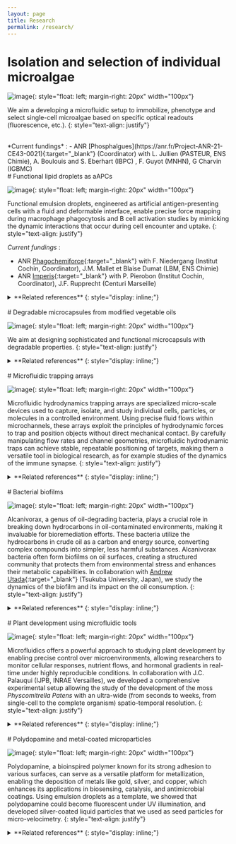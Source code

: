 ```yaml
---
layout: page
title: Research
permalink: /research/
---
```


# Isolation and selection of individual microalgae


![image](/assets/images/Chlamydomonas.png){: style="float: left; margin-right: 20px" width="100px"}

We aim a developing a microfluidic setup to immobilize, phenotype and select single-cell microalgae based on specific optical readouts (fluorescence, etc.).
{: style="text-align: justify"}

<br>
*Current fundings* : 
- ANR [Phosphalgues](https://anr.fr/Project-ANR-21-CE43-0021){:target="_blank"} (Coordinator) with L. Jullien (PASTEUR, ENS Chimie), A. Boulouis and S. Eberhart (IBPC) , F. Guyot (MNHN), G Charvin (IGBMC)


<br>
# Functional lipid droplets as aAPCs


![image](/assets/images/macrophage.jpg){: style="float: left; margin-right: 20px" width="100px"}

Functional emulsion droplets, engineered as artificial antigen-presenting cells with a fluid and deformable interface, enable precise force mapping during macrophage phagocytosis and B cell activation studies by mimicking the dynamic interactions that occur during cell encounter and uptake.
{: style="text-align: justify"}

*Current fundings* : 
- ANR [Phagochemiforce](https://anr.fr/Project-ANR-20-CE13-0017){:target="_blank"} with F. Niedergang (Institut Cochin, Coordinator), J.M. Mallet et Blaise Dumat (LBM, ENS Chimie)
- ANR [Imperis](https://anr.fr/Project-ANR-21-CE30-0062){:target="_blank"} with P. Pierobon (Institut Cochin, Coordinator), J.F. Rupprecht (Centuri Marseille)

<details>
<summary> **Related references**
{: style="display: inline;"}
</summary>
<br>{: style="display: inline;"}

[10] S. Michelis, C. Pompili, B. Dumat, F. Niedergang, J. Fattaccioli, J.-M. Mallet.
*FRET-sensing of receptor binding at the interface of targeted biomimetic microparticles functionalized with tunable fluorescent lipids* \
**ACS Applied Bio Materials** (2024) [URL](https://pubs.acs.org/doi/10.1021/acsami.3c15067){:target="_blank"}


[9] J. Pineau, L. Pinon, J. Fattaccioli\* , P. Pierobon\* (2023). Functionalized Lipid Droplets and Microfluidics Approach to Study Immune Cell Polarity In Vitro. In: Baldari, C.T., Dustin, M.L. (eds) **The Immune Synapse**. *Methods in Molecular Biology*, vol 2654. Humana, New York, NY. [DOI](https://doi.org/10.1007/978-1-0716-3135-5_22)

[8] L. Pinon , N. Ruyssen , J. Pineau , O. Mesdjian , D. Cuvelier , R. Allena , S. Asnacios , A. Asnacios , P. Pierobon\* , and J. Fattaccioli\*. *Phenotyping Polarization Dynamics Of Immune Cells Using A Lipid Droplet – Cell Pairing Microfluidic Platform*.  
**Cell Reports Methods** (2022) [DOI](https://doi.org/10.1016/j.crmeth.2022.100335)  

[7] J. Pineau, L. Pinon, O. Mesdjian, *J. Fattaccioli*, A.-M. Lennon-Duménil, P. Pierobon\* . *Microtubules restrict F-actin polymerization to the immune synapse via GEF-H1 to maintain polarity in lymphocytes*.  
**eLife** (2022) [[DOI]](https://elifesciences.org/articles/78330)  

[6] B. Dumat‡, L. Montel‡, P. Matton, L. Pinon, L. Cattiaux, J. Fattaccioli\*, J.M. Mallet\*. *Mannose-coated fluorescent emulsion droplets: specific biosensors for Mannose Receptor-induced phagocytosis.*  
**ACS Applied Bio Materials**., 2, 11, 5118-5126 (**2019**) [[doi](https://doi.org/10.1021/acsabm.9b00793)]  
‡: equal contribution to the work

[5] L. Montel, L. Pinon,  J. Fattaccioli\*.   
*A multiparametric, quantitative and high-throughput assay to determine the influence of target size on phagocytic uptake*.  
**Biophys. J.**, 117 (3) pp. 408-419 (**2019**) [[doi](https://doi.org/10.1016/j.bpj.2019.06.021)]  
Preprint available on BioRxiv (2019) [[Link to BioRXiv](https://doi.org/10.1101/482547)]

[4] L. Pinon, L. Montel, O. Mesdjian, M. Bernard, A. Michel, C. Ménager, J. Fattaccioli\*. *Kinetically-enhanced fabrication of homogeneous biomimetic and functional emulsion droplets.*  
**Langmuir,** 34 (50), pp 15319–15326  (**2018**) [[doi](http://dx.doi.org/10.1021/acs.langmuir.8b02721)][[url](https://pubs.acs.org/doi/full/10.1021/acs.langmuir.8b02721)]

[3] D. Molino, S. Quignard, C. Gruget, F. Pincet, Y. Chen, M. Piel, J. Fattaccioli\*.  
*On-chip quantitative measurement of mechanical stresses during cell migration with emulsion droplets.*  
**Scientific Reports** 6, 29113 (**2016**)[[pdf](http://www.nature.com/articles/srep29113.pdf)][[doi](http://dx.doi.org/10.1038/srep29113)].

[2] S. Quignard\*, G. Frébourg, Y. Chen, J. Fattaccioli*.  
*Nanometric emulsions encapsulating solid particles as alternative carriers for intracellular delivery.*  
**Nanomedicine**, 11 (16), 2059-2072 (**2016**) [[pdf](https://fattacciolilab.files.wordpress.com/2016/08/2016-nanometricemulsions.pdf)].

[1] K. Ben M’Barek, D. Molino, S. Quignard, Y. Chen, P. Chavrier and J. Fattaccioli\*  
*Phagocytosis of Immunoglobulin-Coated Emulsion Droplets*  
**Biomaterials** 51, 270-277  (**2015**). [[pdf](https://fattacciolilab.files.wordpress.com/2015/03/phagocytosisdroplets_versionfinale.pdf "Article Phagocytosis")][[doi](http://dx.doi.org/10.1016/j.biomaterials.2015.02.030)]
</details>


<br>
# Degradable microcapsules from modified vegetable oils

![image](/assets/images/AESO.png){: style="float: left; margin-right: 20px" width="100px"}

We aim at designing sophisticated and functional microcapsuls with degradable properties.
{: style="text-align: justify"}

<details>
<summary> **Related references**
{: style="display: inline;"}
</summary>
<br>{: style="display: inline;"}

</details>

<br>
# Microfluidic trapping arrays 

![image](/assets/images/MicrofluidicTrap.png){: style="float: left; margin-right: 20px" width="100px"}

Microfluidic hydrodynamics trapping arrays are specialized micro-scale devices used to capture, isolate, and study individual cells, particles, or molecules in a controlled environment. Using precise fluid flows within microchannels, these arrays exploit the principles of hydrodynamic forces to trap and position objects without direct mechanical contact. By carefully manipulating flow rates and channel geometries, microfluidic hydrodynamic traps can achieve stable, repeatable positioning of targets, making them a versatile tool in biological research, as for example studies of the dynamics of the immune synapse.
{: style="text-align: justify"}

<details>
<summary> **Related references**
{: style="display: inline;"}
</summary>
<br>{: style="display: inline;"}

[6] N. Ruyssen\*, G. Fina, R. Allena, M.C. Jullien, J. Fattaccioli. \
*Spanwise dispersion optimizes the efficiency of dense microfluidic trap arrays*  \
**Arxiv (2024)** [Link](https://arxiv.org/abs/2110.07412){:target="_blank"} \
Under review

[5] L. Pinon , N. Ruyssen , J. Pineau , O. Mesdjian , D. Cuvelier , R. Allena , S. Asnacios , A. Asnacios , P. Pierobon\* , and J. Fattaccioli\*. *Phenotyping Polarization Dynamics Of Immune Cells Using A Lipid Droplet – Cell Pairing Microfluidic Platform*.  
**Cell Reports Methods** (2022) [DOI](https://doi.org/10.1016/j.crmeth.2022.100335) (In press). 

[4] O. Mesdjian‡, N. Ruyssen‡, M.-C. Jullien, R. Allena, J. Fattaccioli\*. *Enhancing the capture efficiency and homogeneity of single-layer flow-through trapping microfluidic devices using oblique hydrodynamic streams*.  
**Microfluidics and Nanofluidics**,  25, 91 (**2021**) [[doi](https://doi.org/10.1007/s10404-021-02492-1)]  
Post-review preprint avaiable on the **ArXiv (2021)** [[url](https://arxiv.org/abs/2106.14512)]

[3] K. Sakai, F. Charlot, T. Le Saux, S. Bonhomme, F. Nogué, J.C. Palauqui\*, J. Fattaccioli\*.   
*Design of a microfluidic and microscopic toolbox for the ultra-wide spatio-temporal study of plant protoplast development and physiology.*  
**Plant Methods**, 15, n° 19 (**2019**) [[doi](https://doi.org/10.1186/s13007-019-0459-z)]  
Preprint available on BioRxiv [[Link to BioRXiv](https://doi.org/10.1101/482547)]  
Highlighted in the french magazine **La Recherche** (Nov. 2019) [[url](https://www.larecherche.fr/la-microfluidique-sint%C3%A9resse-aux-plantes)][[pdf](https://fattacciolilab.files.wordpress.com/2019/10/kaori-larecherche.pdf)]
</details>

<br>
# Bacterial biofilms


![image](/assets/images/SnakeBacteria.jpg){: style="float: left; margin-right: 20px" width="100px"}

Alcanivorax, a genus of oil-degrading bacteria, plays a crucial role in breaking down hydrocarbons in oil-contaminated environments, making it invaluable for bioremediation efforts. These bacteria utilize the hydrocarbons in crude oil as a carbon and energy source, converting complex compounds into simpler, less harmful substances. Alcanivorax bacteria often form biofilms on oil surfaces, creating a structured community that protects them from environmental stress and enhances their metabolic capabilities. In collaboration with [Andrew Utada](https://andrew-utada.com/){:target="_blank"} (Tsukuba University, Japan), we study the dynamics of the biofilm and its impact on the oil consumption.
{: style="text-align: justify"}

<details>
<summary> **Related references**
{: style="display: inline;"}
</summary>
<br>{: style="display: inline;"}

[2] M. Prasad, N. Obana, S.-Z. Lin, K. Sakai, C. Blanch-Mercader, J. Prost, N. Nomura, J.-F. Rupprecht\*, J. Fattaccioli\*, A. S. Utada\*  
*Alcanivorax borkumensis Biofilms Enhance Oil Degradation By Interfacial Tubulation  
**Science*** (Accepted), 2023  
**BioRxiv** (**2022**) 2022.08.06.503017; doi: https://doi.org/10.1101/2022.08.06.503017

[1] M. Prasad, N. Obana, K. Sakai, Y. Nakayama, S. Miyazaki, M. Toyofuku, J. Fattaccioli, N. Nomura, A.S. Utada\*  
*Point mutations lead to increased levels of c-di-GMP and phenotypic changes to colony biofilm morphology in Alcanivorax borkumensis SK2.*  
**Microbes and Environnements**. 34 (1) pp. 104-107 (**2019**) [[doi](https://doi.org/10.1264/jsme2.ME18151)][[pdf](https://www.jstage.jst.go.jp/article/jsme2/advpub/0/advpub_ME18151/_pdf/-char/en)]
<br>
<br>
</details>

<br>
# Plant development using microfluidic tools


![image](/assets/images/Physco.gif){: style="float: left; margin-right: 20px" width="100px"}

Microfluidics offers a powerful approach to studying plant development by enabling precise control over microenvironments, allowing researchers to monitor cellular responses, nutrient flows, and hormonal gradients in real-time under highly reproducible conditions. In collaboration with J.C. Palauqui (IJPB, INRAE Versailles), we developed a comprehensive experimental setup allowing the study of the development of the moss *Physcomitrella Patens* with an ultra-wide (from seconds to weeks, from single-cell to the complete organism) spatio-temporal resolution.
{: style="text-align: justify"}

<details>
<summary> **Related references**
{: style="display: inline;"}
</summary>
<br>{: style="display: inline;"}

[1] K. Sakai, F. Charlot, T. Le Saux, S. Bonhomme, F. Nogué, J.C. Palauqui\*, J. Fattaccioli\*.   
*Design of a microfluidic and microscopic toolbox for the ultra-wide spatio-temporal study of plant protoplast development and physiology.*  
**Plant Methods**, 15, n° 19 (**2019**) [[doi](https://doi.org/10.1186/s13007-019-0459-z)]  
Preprint available on BioRxiv [[Link to BioRXiv](https://doi.org/10.1101/482547)]  
Highlighted in the french magazine **La Recherche** (Nov. 2019) [[url](https://www.larecherche.fr/la-microfluidique-sint%C3%A9resse-aux-plantes)][[pdf](https://fattacciolilab.files.wordpress.com/2019/10/kaori-larecherche.pdf)]


</details>

<br>
# Polydopamine and metal-coated microparticles


![image](/assets/images/Polydopamine.png){: style="float: left; margin-right: 20px" width="100px"}

Polydopamine, a bioinspired polymer known for its strong adhesion to various surfaces, can serve as a versatile platform for metallization, enabling the deposition of metals like gold, silver, and copper, which enhances its applications in biosensing, catalysis, and antimicrobial coatings. Using emulsion droplets as a template, we showed that polydopamine could become fluorescent under UV illumination, and developed silver-coated liquid particles that we used as seed particles for micro-velocimetry.
{: style="text-align: justify"}

<details>
<summary> **Related references**
{: style="display: inline;"}
</summary>
<br>{: style="display: inline;"}


[3] O. Mesdjian, Y. Chen, J. Fattaccioli\*  
*Luminescent and Absorptive Metal-Coated Emulsions for Micro-Velocimetry*  
**Microelectronic Engineering** 158**,** 69-74 (**2016**). [[pdf](http://www.sciencedirect.com/science/article/pii/S016793171630140X)][[doi](http://dx.doi.org/10.1016/j.mee.2016.03.028)].

[2] S. Quignard, Y. Chen, M. d’Ischia and J. Fattaccioli\*  
*UV-induced fluorescence of polydopamine-coated emulsion droplets.*  
**ChemPlusChem** 79 (9),  1254-1257 (**2014**). [[pdf](https://fattacciolilab.files.wordpress.com/2014/11/2014-uvinducedfluorescence.pdf "UVInducedFluorescence")][[doi](http://dx.doi.org/10.1002/cplu.201402157)]  
Article highlighted in Wiley-VCH Hot Topics – Surfaces and Interfaces. [[link](http://www.wiley-vch.de/util/hottopics/interfaces/ "Wiley-VCH")]

[1] G.M. Nocera, K. Ben M’Barek, D.G. Bazzoli, G. Fraux, M. Bontems-Van Heijenoort, J. Chokki, S. Georgeault, Y. Chen, and J. Fattaccioli\*  
*Fluorescent microparticles fabrication through chemical coating of O/W emulsion droplets with a thin metallic film.*  
**RSC Advances** 4 (23), 11564 – 11568 (**2014**). [[pdf](https://fattacciolilab.files.wordpress.com/2008/11/2014-fluorescent-microparticles.pdf)][[doi](http://dx.doi.org/10.1039/C3RA47063F)]

</details>
